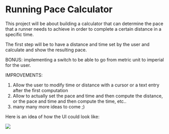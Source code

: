 # Running Pace Calculator

This project will be about building a calculator that can determine the pace that a runner needs to achieve in order to complete a certain distance in a specific time.

The first step will be to have a distance and time set by the user and calculate and show the resulting pace.

BONUS: implementing a switch to be able to go from metric unit to imperial for the user.

IMPROVEMENTS:
1. Allow the user to modify time or distance with a cursor or a text entry after the first computation
2. Allow to actually set the pace and time and then compute the distance, or the pace and time and then compute the time, etc..
3. many many more ideas to come ;)

Here is an idea of how the UI could look like:

![](sketchUI#1)
